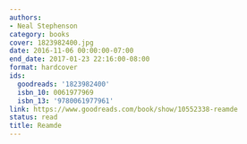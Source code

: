 ```yaml
---
authors:
- Neal Stephenson
category: books
cover: 1823982400.jpg
date: 2016-11-06 00:00:00-07:00
end_date: 2017-01-23 22:16:00-08:00
format: hardcover
ids:
  goodreads: '1823982400'
  isbn_10: 0061977969
  isbn_13: '9780061977961'
link: https://www.goodreads.com/book/show/10552338-reamde
status: read
title: Reamde
---
```


